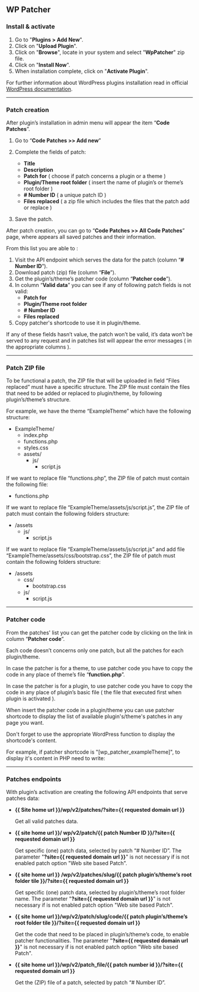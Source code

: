 ## **WP Patcher**

### **Install & activate**

1. Go to "**Plugins > Add New**".
2. Click on "**Upload Plugin**".
3.  Click on "**Browse**", locate in your system and select "**WpPatcher**" zip file.
4.  Click on "**Install Now**".
5.  When installation complete, click on "**Activate Plugin**".


For further information about WordPress plugins installation read in official [WordPress documentation](https://codex.wordpress.org/Managing_Plugins#Installing_Plugins).


***


### **Patch creation**
After plugin’s installation in admin menu will appear the item “**Code Patches**”.

1. Go to “**Code Patches >> Add new**”
2. Complete the fields of patch:
    * **Title**
    * **Description**   
    * **Patch for** ( choose if patch concerns a plugin or a theme )
    * **Plugin/Theme root folder**  ( insert the name of plugin’s or theme’s root folder )
    * **# Number ID** ( a unique patch ID )
    * **Files replaced** ( a zip file which includes the files that the patch  add or replace )

3. Save the patch.

After patch creation, you can go to “**Code Patches >> All Code Patches**” page, where appears all saved patches and their information.

From this list you are able to :

1. Visit the API endpoint which serves the data for the patch (column “**# Number ID**”).
2. Download patch (zip) file (column “**File**”).
3. Get the plugin’s/theme’s patcher code (column “**Patcher code**”).
4. In column “**Valid data**” you can see if any of following patch fields is not valid:
    + **Patch for**
    + **Plugin/Theme root folder**
    + **# Number ID**
    + **Files replaced**
5. Copy patcher's shortcode to use it in plugin/theme.

If any of these fields hasn’t value, the patch won’t be valid, it’s data won’t be served to any request and in patches list will appear the error messages ( in the appropriate columns ).


***


### **Patch ZIP file**

To be functional a patch, the ZIP file that will be uploaded in field “Files replaced” must have a specific structure.
The ZIP file must contain the files that need to be added or replaced to plugin/theme, by following plugin’s/theme’s structure.

For example, we have the theme “ExampleTheme” which have the following structure:

* ExampleTheme/
    * index.php
    * functions.php
    * styles.css
    * assets/
        * js/
            * script.js
            
If we want to replace file  “functions.php”, the ZIP file of patch must contain the following file:

* functions.php


If we want to replace file  “ExampleTheme/assets/js/script.js”, the ZIP file of patch must contain the following folders structure:

* /assets
    * js/
        * script.js


If we want to replace file  “ExampleTheme/assets/js/script.js” and add file “ExampleTheme/assets/css/bootstrap.css”, the ZIP file of patch must contain the following folders structure:

* /assets
    * css/
        * bootstrap.css
    * js/
        * script.js



***


### **Patcher code**
From the patches' list you can get the patcher code by clicking on the link in column “**Patcher code**”. 

Each code doesn’t concerns only one patch, but all the patches for each plugin/theme.

In case the patcher is for a theme, to use patcher code you have to copy the code in any place of theme’s file “**function.php**”.

In case the patcher is for a plugin, to use patcher code you have to copy the code in any place of plugin’s basic file ( the file that executed first when plugin is activated ).

When insert the patcher code in a plugin/theme you can use patcher shortcode to display the list of available plugin's/theme's patches in any page you want.

Don't forget to use the appropriate WordPress function to display the shortcode's content.

For example, if patcher shortcode is "[wp_patcher_exampleTheme]", to display it's content in PHP need to write:

<?php echo do_shortcode("[wp_patcher_exampleTheme]"); ?>


***


### **Patches endpoints**
With plugin’s activation are creating the following API endpoints that serve patches data:


* **{{ Site home url }}/wp/v2/patches/?site={{ requested domain url }}**

    Get all valid patches data.



* **{{ site home url }}/ wp/v2/patch/{{ patch Number ID }}/?site={{ requested domain url }}**

    Get specific (one) patch data, selected by patch “# Number ID”. 
    The parameter "**?site={{ requested domain url }}**" is not necessary if is not enabled patch option "Web site based Patch".



* **{{ site home url }} /wp/v2/patches/slug/{{ patch plugin’s/theme’s root folder tile }}/?site={{ requested domain url }}**

    Get specific (one) patch data, selected by plugin’s/theme’s root folder name.
    The parameter "**?site={{ requested domain url }}**" is not necessary if is not enabled patch option "Web site based Patch".



* **{{ site home url }}/wp/v2/patch/slug/code/{{ patch plugin’s/theme’s root folder tile }}/?site={{ requested domain url }}**

    Get the code that need to be placed in plugin’s/theme’s code, to enable patcher functionalities.
    The parameter "**?site={{ requested domain url }}**" is not necessary if is not enabled patch option "Web site based Patch".



* **{{ site home url }}/wp/v2/patch_file/{{ patch number id }}/?site={{ requested domain url }}**

    Get the (ZIP) file of a patch, selected by patch “# Number ID”.




